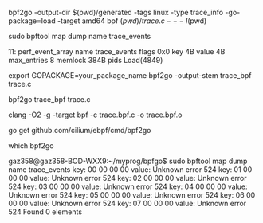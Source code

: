 bpf2go -output-dir $(pwd)/generated -tags linux -type trace_info -go-package=load -target amd64 bpf $(pwd)/trace.c -- -I$(pwd)


sudo bpftool map dump name trace_events




11: perf_event_array  name trace_events  flags 0x0
        key 4B  value 4B  max_entries 8  memlock 384B
        pids Load(4849)


export GOPACKAGE=your_package_name
bpf2go -output-stem trace_bpf trace.c

bpf2go trace_bpf trace.c



clang -O2 -g -target bpf -c trace.bpf.c -o trace.bpf.o

go get github.com/cilium/ebpf/cmd/bpf2go

which bpf2go



gaz358@gaz358-BOD-WXX9:~/myprog/bpfgo$ sudo bpftool map dump name trace_events
key:
00 00 00 00
value:
Unknown error 524
key:
01 00 00 00
value:
Unknown error 524
key:
02 00 00 00
value:
Unknown error 524
key:
03 00 00 00
value:
Unknown error 524
key:
04 00 00 00
value:
Unknown error 524
key:
05 00 00 00
value:
Unknown error 524
key:
06 00 00 00
value:
Unknown error 524
key:
07 00 00 00
value:
Unknown error 524
Found 0 elements
